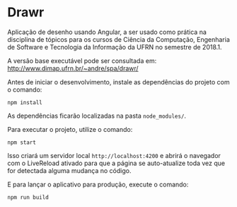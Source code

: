 # Drawr

Aplicação de desenho usando Angular, a ser usado como prática na disciplina de tópicos para os cursos de Ciência da Computação, Engenharia de Software e Tecnologia da Informação da UFRN no semestre de 2018.1.

A versão base executável pode ser consultada em:
http://www.dimap.ufrn.br/~andre/spa/drawr/

Antes de iniciar o desenvolvimento, instale as dependências do projeto com o comando:

    npm install

As dependências ficarão localizadas na pasta `node_modules/`.

Para executar o projeto, utilize o comando:

    npm start

Isso criará um servidor local  `http://localhost:4200` e abrirá o navegador com o LiveReload ativado para que a página se auto-atualize toda vez que for detectada alguma mudança no código.

E para lançar o aplicativo para produção, execute o comando:

    npm run build